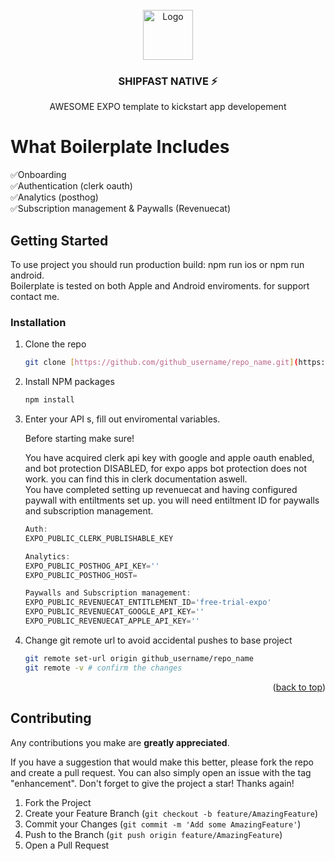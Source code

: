 <!-- PROJECT LOGO -->
<br />
<div align="center">
  <a href="https://github.com/othneildrew/Best-README-Template">
    <img src="https://github.com/user-attachments/assets/e6100891-b08b-4bcc-919b-da920e5902d7" alt="Logo" width="80" height="80">
  </a>

  <h3 align="center">SHIPFAST NATIVE ⚡</h3>

  <p align="center">
    AWESOME EXPO template to kickstart app developement
    <br />
</div>

<h1>What Boilerplate Includes</h1>
✅Onboarding 
<br />
✅Authentication (clerk oauth)
<br />
✅Analytics (posthog)
<br />
✅Subscription management & Paywalls (Revenuecat)

## Getting Started

To use project you should run production build: npm run ios or npm run android.
<br/>
Boilerplate is tested on both Apple and Android enviroments. for support contact me.

### Installation

1. Clone the repo
   ```sh
   git clone [https://github.com/github_username/repo_name.git](https://github.com/Son1c-sound/Shipfast-Native)
   ```
2. Install NPM packages
   ```sh
   npm install
   ```
3. Enter your API s, fill out enviromental variables.

   Before starting make sure!
   
   You have acquired clerk api key with google and apple oauth enabled, and bot protection DISABLED, for expo apps bot protection does not work. you can find this in clerk documentation aswell.
   <br/>
   You have completed setting up revenuecat and having configured paywall with entiltments set up. you will need entiltment ID for paywalls and subscription management.
   
   ```js
   Auth:
   EXPO_PUBLIC_CLERK_PUBLISHABLE_KEY

   Analytics:
   EXPO_PUBLIC_POSTHOG_API_KEY=''
   EXPO_PUBLIC_POSTHOG_HOST=

   Paywalls and Subscription management:
   EXPO_PUBLIC_REVENUECAT_ENTITLEMENT_ID='free-trial-expo'
   EXPO_PUBLIC_REVENUECAT_GOOGLE_API_KEY=''
   EXPO_PUBLIC_REVENUECAT_APPLE_API_KEY=''
   
   ```
5. Change git remote url to avoid accidental pushes to base project
   ```sh
   git remote set-url origin github_username/repo_name
   git remote -v # confirm the changes
   ```

<p align="right">(<a href="#readme-top">back to top</a>)</p>


<!-- CONTRIBUTING -->
## Contributing

Any contributions you make are **greatly appreciated**.

If you have a suggestion that would make this better, please fork the repo and create a pull request. You can also simply open an issue with the tag "enhancement".
Don't forget to give the project a star! Thanks again!

1. Fork the Project
2. Create your Feature Branch (`git checkout -b feature/AmazingFeature`)
3. Commit your Changes (`git commit -m 'Add some AmazingFeature'`)
4. Push to the Branch (`git push origin feature/AmazingFeature`)
5. Open a Pull Request

